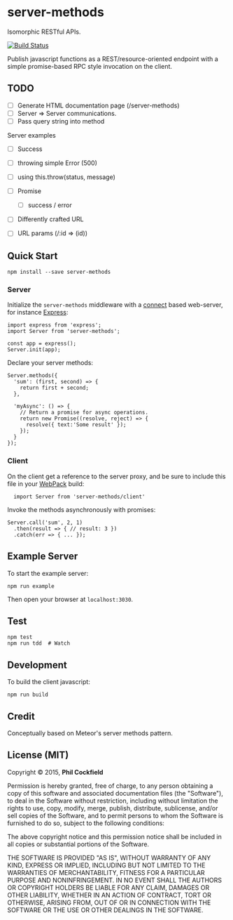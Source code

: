 # server-methods
Isomorphic RESTful APIs.

[![Build Status](https://travis-ci.org/philcockfield/server-methods.svg)](https://travis-ci.org/philcockfield/server-methods)

Publish javascript functions as a REST/resource-oriented endpoint with a simple promise-based RPC style invocation on the client.



## TODO
- [ ] Generate HTML documentation page (/server-methods)
- [ ] Server => Server communications.
- [ ] Pass query string into method

Server examples
- [ ] Success
- [ ] throwing simple Error (500)
- [ ] using this.throw(status, message)
- [ ] Promise
  - [ ] success / error
- [ ] Differently crafted URL
- [ ] URL params (/:id => (id))





## Quick Start

    npm install --save server-methods

### Server
Initialize the `server-methods` middleware with a [connect](https://github.com/senchalabs/connect) based web-server, for instance [Express](http://expressjs.com/):


    import express from 'express';
    import Server from 'server-methods';

    const app = express();
    Server.init(app);


Declare your server methods:

    Server.methods({
      'sum': (first, second) => {
        return first + second;
      },

      'myAsync': () => {
        // Return a promise for async operations.
        return new Promise((resolve, reject) => {
          resolve({ text:'Some result' });
        });
      }
    });


### Client
On the client get a reference to the server proxy, and be sure to include this
file in your [WebPack](http://webpack.github.io/) build:

      import Server from 'server-methods/client'

Invoke the methods asynchronously with promises:

    Server.call('sum', 2, 1)
      .then(result => { // result: 3 })
      .catch(err => { ... });


## Example Server
To start the example server:

    npm run example

Then open your browser at `localhost:3030`.


## Test
    npm test
    npm run tdd  # Watch



## Development
To build the client javascript:

    npm run build



## Credit
Conceptually based on Meteor's server methods pattern.



## License (MIT)
Copyright © 2015, **Phil Cockfield**

Permission is hereby granted, free of charge, to any person obtaining a copy
of this software and associated documentation files (the "Software"), to deal
in the Software without restriction, including without limitation the rights
to use, copy, modify, merge, publish, distribute, sublicense, and/or sell
copies of the Software, and to permit persons to whom the Software is
furnished to do so, subject to the following conditions:

The above copyright notice and this permission notice shall be included in
all copies or substantial portions of the Software.

THE SOFTWARE IS PROVIDED "AS IS", WITHOUT WARRANTY OF ANY KIND, EXPRESS OR
IMPLIED, INCLUDING BUT NOT LIMITED TO THE WARRANTIES OF MERCHANTABILITY,
FITNESS FOR A PARTICULAR PURPOSE AND NONINFRINGEMENT. IN NO EVENT SHALL THE
AUTHORS OR COPYRIGHT HOLDERS BE LIABLE FOR ANY CLAIM, DAMAGES OR OTHER
LIABILITY, WHETHER IN AN ACTION OF CONTRACT, TORT OR OTHERWISE, ARISING FROM,
OUT OF OR IN CONNECTION WITH THE SOFTWARE OR THE USE OR OTHER DEALINGS IN
THE SOFTWARE.
